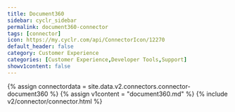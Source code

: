 ```yaml
---
title: Document360
sidebar: cyclr_sidebar
permalink: document360-connector
tags: [connector]
icon: https://my.cyclr.com/api/ConnectorIcon/12270
default_header: false
category: Customer Experience
categories: [Customer Experience,Developer Tools,Support]
showv1content: false
---
```

{% assign connectordata = site.data.v2.connectors.connector-document360 %}
{% assign v1content = "document360.md" %}
{% include v2/connector/connector.html %}	